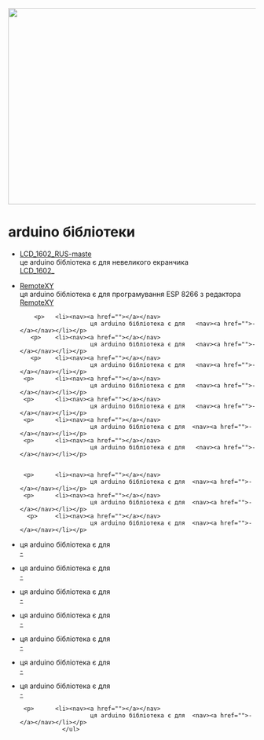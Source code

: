 <html>
    <head>
    <link rel="biblotekashit" href="biblioteka.css"/>
        <title>arduino бібліотеки</title>
    </head>
<body>
    <img src="https://cdn-ssl-devio-img.classmethod.jp/wp-content/uploads/2021/04/arduino-logo.jpg" width="1500px" height="400px/"position: absolute;
width: 512px;
height: 512px;
left: 468px;
top: 0px;>
    <h1>arduino бібліотеки </h1>
    <ul>
                  <p>  <li><nav><a href="https://drive.google.com/file/d/1OBP--R6UXi14gwpj92Sb23oyYJr1dBmD/view?usp=sharing">LCD_1602_RUS-maste</a></nav>
                        це arduino бібліотека є для невеликого екранчика <nav><a href="https://drive.google.com/drive/folders/1MAwPCHEaOBT2u5qTF35yW6i96RCKJccw?usp=sharing">LCD_1602_</a></nav>
                      </li></p>
                   <p>    <li><nav><a href="https://drive.google.com/file/d/19qXFfJ_KRVoBm1hCQoW4gqnK2HmYR5aA/view?usp=sharing">RemoteXY </a></nav>
                        ця arduino бібліотека є для програмування ESP 8266 з редактора    <nav><a href="">RemoteXY</a></nav></li>
                  
                      
                
        <p>   <li><nav><a href=""></a></nav>
                        ця arduino бібліотека є для   <nav><a href="">-</a></nav></li></p>
       <p>    <li><nav><a href=""></a></nav>
                        ця arduino бібліотека є для   <nav><a href="">-</a></nav></li></p>
       <p>    <li><nav><a href=""></a></nav>
                        ця arduino бібліотека є для   <nav><a href="">-</a></nav></li></p>
     <p>      <li><nav><a href=""></a></nav>
                        ця arduino бібліотека є для   <nav><a href="">-</a></nav></li></p>
     <p>      <li><nav><a href=""></a></nav>
                        ця arduino бібліотека є для   <nav><a href="">-</a></nav></li></p>
     <p>      <li><nav><a href=""></a></nav>
                        ця arduino бібліотека є для  <nav><a href="">-</a></nav></li></p>
     <p>      <li><nav><a href=""></a></nav>
                        ця arduino бібліотека є для   <nav><a href="">-</a></nav></li></p>

                    
     <p>      <li><nav><a href=""></a></nav>
                        ця arduino бібліотека є для  <nav><a href="">-</a></nav></li></p>
     <p>      <li><nav><a href=""></a></nav>
                        ця arduino бібліотека є для  <nav><a href="">-</a></nav></li></p>
      <p>     <li><nav><a href=""></a></nav>
                        ця arduino бібліотека є для  <nav><a href="">-</a></nav></li></p>
   <p>        <li><nav><a href=""></a></nav>
                        ця arduino бібліотека є для  <nav><a href="">-</a></nav></li></p>
      <p>     <li><nav><a href=""></a></nav>
                        ця arduino бібліотека є для  <nav><a href="">-</a></nav></li></p>
   <p>        <li><nav><a href=""></a></nav>
                        ця arduino бібліотека є для  <nav><a href="">-</a></nav></li></p>
     <p>      <li><nav><a href=""></a></nav>
                        ця arduino бібліотека є для <nav><a href="">-</a></nav></li></p>
     <p>      <li><nav><a href=""></a></nav>
                        ця arduino бібліотека є для <nav><a href="">-</a></nav></li></p>
     <p>      <li><nav><a href=""></a></nav>
                        ця arduino бібліотека є для <nav><a href="">-</a></nav></li></p>
     <p>      <li><nav><a href=""></a></nav>
                        ця arduino бібліотека є для  <nav><a href="">-</a></nav></li></p>
     
     <p>      <li><nav><a href=""></a></nav>
                        ця arduino бібліотека є для  <nav><a href="">-</a></nav></li></p>
                </ul>
</body>
</html>
